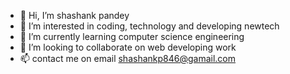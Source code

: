- 👋 Hi, I’m shashank pandey
- 👀 I’m interested in coding, technology and developing newtech 
- 🌱 I’m currently learning computer science engineering
- 💞️ I’m looking to collaborate on web developing work
- 📫 contact me on  email shashankp846@gamail.com


<!---
Shashank80000/Shashank80000 is a ✨ special ✨ repository because its `README.md` (this file) appears on your GitHub profile.
You can click the Preview link to take a look at your changes.
--->
